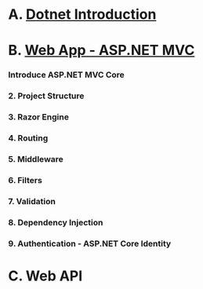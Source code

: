 # A. [Dotnet Introduction](https://github.com/locngdotcom/dotnettraining/tree/main/A.Dotnet_Introduction)

# B. [Web App - ASP.NET MVC](https://github.com/locngdotcom/dotnettraining/tree/main/B.Web_App)
  ### Introduce ASP.NET MVC Core
  ### 2. Project Structure
  ### 3. Razor Engine
  ### 4. Routing
  ### 5. Middleware
  ### 6. Filters
  ### 7. Validation
  ### 8. Dependency Injection    
  ### 9. Authentication - ASP.NET Core Identity
# C. Web API

